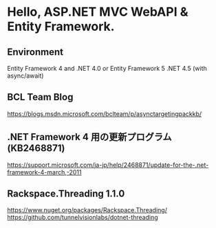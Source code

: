 Hello, ASP.NET MVC WebAPI & Entity Framework.
===
## Environment

Entity Framework 4 and .NET 4.0 or Entity Framework 5 .NET 4.5 (with async/await)

## BCL Team Blog
https://blogs.msdn.microsoft.com/bclteam/p/asynctargetingpackkb/

## .NET Framework 4 用の更新プログラム (KB2468871)
https://support.microsoft.com/ja-jp/help/2468871/update-for-the-.net-framework-4-march,-2011

## Rackspace.Threading 1.1.0
https://www.nuget.org/packages/Rackspace.Threading/
https://github.com/tunnelvisionlabs/dotnet-threading
